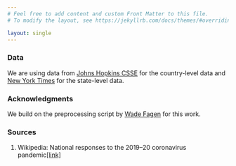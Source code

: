 ```yaml
---
# Feel free to add content and custom Front Matter to this file.
# To modify the layout, see https://jekyllrb.com/docs/themes/#overriding-theme-defaults

layout: single
---
```


<div id="vis" class="overflow-center"></div>

<div id="state_vis" class="overflow-center"></div>

<h3>Data</h3> 
<p>We are using data from <a href="https://github.com/CSSEGISandData/COVID-19">Johns Hopkins CSSE</a> for the country-level data and <a href="https://www.nytimes.com/article/coronavirus-county-data-us.html">New York Times</a> for the state-level data.</p>

<h3>Acknowledgments</h3>
<p>
We build on the preprocessing script by <a href="https://github.com/wadefagen/91-DIVOC/blob/master/pages/covid-visualization/processData.py">Wade Fagen</a> for this work.
</p>

<h3 id="references">Sources</h3>
<ol id="references-list" class="references">
<li id="wiki_national_response"><span class="title">Wikipedia: National responses to the 2019–20 coronavirus pandemic<a href="https://en.wikipedia.org/wiki/National_responses_to_the_2019%E2%80%9320_coronavirus_pandemic">[link]</a></span>
</li>
</ol>
